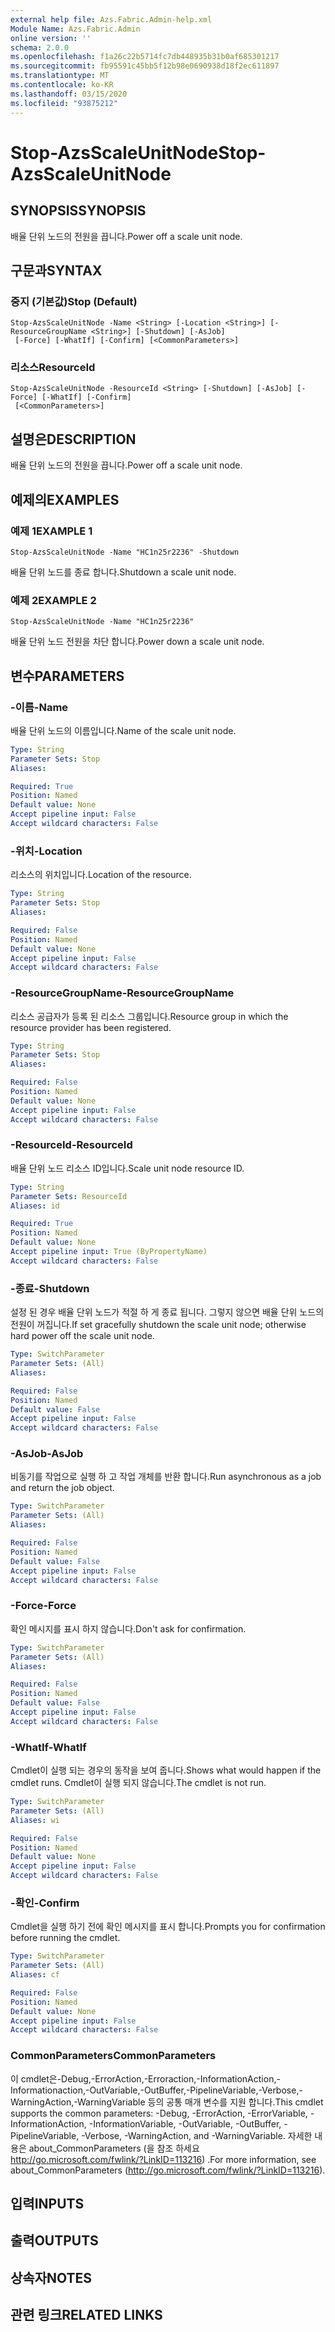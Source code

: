```yaml
---
external help file: Azs.Fabric.Admin-help.xml
Module Name: Azs.Fabric.Admin
online version: ''
schema: 2.0.0
ms.openlocfilehash: f1a26c22b5714fc7db448935b31b0af685301217
ms.sourcegitcommit: fb95591c45bb5f12b98e0690938d18f2ec611897
ms.translationtype: MT
ms.contentlocale: ko-KR
ms.lasthandoff: 03/15/2020
ms.locfileid: "93875212"
---
```

# <span data-ttu-id="6c6f9-101">Stop-AzsScaleUnitNode</span><span class="sxs-lookup"><span data-stu-id="6c6f9-101">Stop-AzsScaleUnitNode</span></span>

## <span data-ttu-id="6c6f9-102">SYNOPSIS</span><span class="sxs-lookup"><span data-stu-id="6c6f9-102">SYNOPSIS</span></span>
<span data-ttu-id="6c6f9-103">배율 단위 노드의 전원을 끕니다.</span><span class="sxs-lookup"><span data-stu-id="6c6f9-103">Power off a scale unit node.</span></span>

## <span data-ttu-id="6c6f9-104">구문과</span><span class="sxs-lookup"><span data-stu-id="6c6f9-104">SYNTAX</span></span>

### <span data-ttu-id="6c6f9-105">중지 (기본값)</span><span class="sxs-lookup"><span data-stu-id="6c6f9-105">Stop (Default)</span></span>
```
Stop-AzsScaleUnitNode -Name <String> [-Location <String>] [-ResourceGroupName <String>] [-Shutdown] [-AsJob]
 [-Force] [-WhatIf] [-Confirm] [<CommonParameters>]
```

### <span data-ttu-id="6c6f9-106">리소스</span><span class="sxs-lookup"><span data-stu-id="6c6f9-106">ResourceId</span></span>
```
Stop-AzsScaleUnitNode -ResourceId <String> [-Shutdown] [-AsJob] [-Force] [-WhatIf] [-Confirm]
 [<CommonParameters>]
```

## <span data-ttu-id="6c6f9-107">설명은</span><span class="sxs-lookup"><span data-stu-id="6c6f9-107">DESCRIPTION</span></span>
<span data-ttu-id="6c6f9-108">배율 단위 노드의 전원을 끕니다.</span><span class="sxs-lookup"><span data-stu-id="6c6f9-108">Power off a scale unit node.</span></span>

## <span data-ttu-id="6c6f9-109">예제의</span><span class="sxs-lookup"><span data-stu-id="6c6f9-109">EXAMPLES</span></span>

### <span data-ttu-id="6c6f9-110">예제 1</span><span class="sxs-lookup"><span data-stu-id="6c6f9-110">EXAMPLE 1</span></span>
```
Stop-AzsScaleUnitNode -Name "HC1n25r2236" -Shutdown
```

<span data-ttu-id="6c6f9-111">배율 단위 노드를 종료 합니다.</span><span class="sxs-lookup"><span data-stu-id="6c6f9-111">Shutdown a scale unit node.</span></span>

### <span data-ttu-id="6c6f9-112">예제 2</span><span class="sxs-lookup"><span data-stu-id="6c6f9-112">EXAMPLE 2</span></span>
```
Stop-AzsScaleUnitNode -Name "HC1n25r2236"
```

<span data-ttu-id="6c6f9-113">배율 단위 노드 전원을 차단 합니다.</span><span class="sxs-lookup"><span data-stu-id="6c6f9-113">Power down a scale unit node.</span></span>

## <span data-ttu-id="6c6f9-114">변수</span><span class="sxs-lookup"><span data-stu-id="6c6f9-114">PARAMETERS</span></span>

### <span data-ttu-id="6c6f9-115">-이름</span><span class="sxs-lookup"><span data-stu-id="6c6f9-115">-Name</span></span>
<span data-ttu-id="6c6f9-116">배율 단위 노드의 이름입니다.</span><span class="sxs-lookup"><span data-stu-id="6c6f9-116">Name of the scale unit node.</span></span>

```yaml
Type: String
Parameter Sets: Stop
Aliases:

Required: True
Position: Named
Default value: None
Accept pipeline input: False
Accept wildcard characters: False
```

### <span data-ttu-id="6c6f9-117">-위치</span><span class="sxs-lookup"><span data-stu-id="6c6f9-117">-Location</span></span>
<span data-ttu-id="6c6f9-118">리소스의 위치입니다.</span><span class="sxs-lookup"><span data-stu-id="6c6f9-118">Location of the resource.</span></span>

```yaml
Type: String
Parameter Sets: Stop
Aliases:

Required: False
Position: Named
Default value: None
Accept pipeline input: False
Accept wildcard characters: False
```

### <span data-ttu-id="6c6f9-119">-ResourceGroupName</span><span class="sxs-lookup"><span data-stu-id="6c6f9-119">-ResourceGroupName</span></span>
<span data-ttu-id="6c6f9-120">리소스 공급자가 등록 된 리소스 그룹입니다.</span><span class="sxs-lookup"><span data-stu-id="6c6f9-120">Resource group in which the resource provider has been registered.</span></span>

```yaml
Type: String
Parameter Sets: Stop
Aliases:

Required: False
Position: Named
Default value: None
Accept pipeline input: False
Accept wildcard characters: False
```

### <span data-ttu-id="6c6f9-121">-ResourceId</span><span class="sxs-lookup"><span data-stu-id="6c6f9-121">-ResourceId</span></span>
<span data-ttu-id="6c6f9-122">배율 단위 노드 리소스 ID입니다.</span><span class="sxs-lookup"><span data-stu-id="6c6f9-122">Scale unit node resource ID.</span></span>

```yaml
Type: String
Parameter Sets: ResourceId
Aliases: id

Required: True
Position: Named
Default value: None
Accept pipeline input: True (ByPropertyName)
Accept wildcard characters: False
```

### <span data-ttu-id="6c6f9-123">-종료</span><span class="sxs-lookup"><span data-stu-id="6c6f9-123">-Shutdown</span></span>
<span data-ttu-id="6c6f9-124">설정 된 경우 배율 단위 노드가 적절 하 게 종료 됩니다. 그렇지 않으면 배율 단위 노드의 전원이 꺼집니다.</span><span class="sxs-lookup"><span data-stu-id="6c6f9-124">If set gracefully shutdown the scale unit node; otherwise hard power off the scale unit node.</span></span>

```yaml
Type: SwitchParameter
Parameter Sets: (All)
Aliases:

Required: False
Position: Named
Default value: False
Accept pipeline input: False
Accept wildcard characters: False
```

### <span data-ttu-id="6c6f9-125">-AsJob</span><span class="sxs-lookup"><span data-stu-id="6c6f9-125">-AsJob</span></span>
<span data-ttu-id="6c6f9-126">비동기를 작업으로 실행 하 고 작업 개체를 반환 합니다.</span><span class="sxs-lookup"><span data-stu-id="6c6f9-126">Run asynchronous as a job and return the job object.</span></span>

```yaml
Type: SwitchParameter
Parameter Sets: (All)
Aliases:

Required: False
Position: Named
Default value: False
Accept pipeline input: False
Accept wildcard characters: False
```

### <span data-ttu-id="6c6f9-127">-Force</span><span class="sxs-lookup"><span data-stu-id="6c6f9-127">-Force</span></span>
<span data-ttu-id="6c6f9-128">확인 메시지를 표시 하지 않습니다.</span><span class="sxs-lookup"><span data-stu-id="6c6f9-128">Don't ask for confirmation.</span></span>

```yaml
Type: SwitchParameter
Parameter Sets: (All)
Aliases:

Required: False
Position: Named
Default value: False
Accept pipeline input: False
Accept wildcard characters: False
```

### <span data-ttu-id="6c6f9-129">-WhatIf</span><span class="sxs-lookup"><span data-stu-id="6c6f9-129">-WhatIf</span></span>
<span data-ttu-id="6c6f9-130">Cmdlet이 실행 되는 경우의 동작을 보여 줍니다.</span><span class="sxs-lookup"><span data-stu-id="6c6f9-130">Shows what would happen if the cmdlet runs.</span></span>
<span data-ttu-id="6c6f9-131">Cmdlet이 실행 되지 않습니다.</span><span class="sxs-lookup"><span data-stu-id="6c6f9-131">The cmdlet is not run.</span></span>

```yaml
Type: SwitchParameter
Parameter Sets: (All)
Aliases: wi

Required: False
Position: Named
Default value: None
Accept pipeline input: False
Accept wildcard characters: False
```

### <span data-ttu-id="6c6f9-132">-확인</span><span class="sxs-lookup"><span data-stu-id="6c6f9-132">-Confirm</span></span>
<span data-ttu-id="6c6f9-133">Cmdlet을 실행 하기 전에 확인 메시지를 표시 합니다.</span><span class="sxs-lookup"><span data-stu-id="6c6f9-133">Prompts you for confirmation before running the cmdlet.</span></span>

```yaml
Type: SwitchParameter
Parameter Sets: (All)
Aliases: cf

Required: False
Position: Named
Default value: None
Accept pipeline input: False
Accept wildcard characters: False
```

### <span data-ttu-id="6c6f9-134">CommonParameters</span><span class="sxs-lookup"><span data-stu-id="6c6f9-134">CommonParameters</span></span>
<span data-ttu-id="6c6f9-135">이 cmdlet은-Debug,-ErrorAction,-Erroraction,-InformationAction,-Informationaction,-OutVariable,-OutBuffer,-PipelineVariable,-Verbose,-WarningAction,-WarningVariable 등의 공통 매개 변수를 지원 합니다.</span><span class="sxs-lookup"><span data-stu-id="6c6f9-135">This cmdlet supports the common parameters: -Debug, -ErrorAction, -ErrorVariable, -InformationAction, -InformationVariable, -OutVariable, -OutBuffer, -PipelineVariable, -Verbose, -WarningAction, and -WarningVariable.</span></span> <span data-ttu-id="6c6f9-136">자세한 내용은 about_CommonParameters (을 참조 하세요 http://go.microsoft.com/fwlink/?LinkID=113216) .</span><span class="sxs-lookup"><span data-stu-id="6c6f9-136">For more information, see about_CommonParameters (http://go.microsoft.com/fwlink/?LinkID=113216).</span></span>

## <span data-ttu-id="6c6f9-137">입력</span><span class="sxs-lookup"><span data-stu-id="6c6f9-137">INPUTS</span></span>

## <span data-ttu-id="6c6f9-138">출력</span><span class="sxs-lookup"><span data-stu-id="6c6f9-138">OUTPUTS</span></span>

## <span data-ttu-id="6c6f9-139">상속자</span><span class="sxs-lookup"><span data-stu-id="6c6f9-139">NOTES</span></span>

## <span data-ttu-id="6c6f9-140">관련 링크</span><span class="sxs-lookup"><span data-stu-id="6c6f9-140">RELATED LINKS</span></span>
